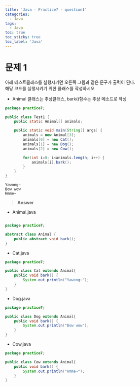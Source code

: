 ```yaml
---
title: 'Java - Practice7 - question1'
categories:
  - Java
tags:
  - Java
toc: true
toc_sticky: true
toc_label: 'Java'
---
```


# 문제 1

아래 테스트클래스를 실행시키면 오른쪽 그림과 같은 문구가 출력이 된다.  
해당 코드를 실행시키기 위한 클래스를 작성하시오

- Animal 클래스는 추상클래스, bark()함수는 추상 메소드로 작성
  <br>

```java
package practice7;

public class Test1 {
	public static Animal[] animals;

	public static void main(String[] args) {
		animals = new Animal[3];
		animals[0] = new Cat();
		animals[1] = new Dog();
		animals[2] = new Cow();

		for(int i=0; i<animals.length; i++) {
			animals[i].bark();
		}
	}
}
```

```
Yawong~
Bow wow
Hmme~
```

> **Answer**

- Animal.java

```java

package practice7;

abstract class Animal {
	public abstract void bark();
}

```

- Cat.java

```java
package practice7;

public class Cat extends Animal{
	public void bark() {
		System.out.println("Yawong~");
	}
}
```

- Dog.java

```java
package practice7;

public class Dog extends Animal{
	public void bark() {
		System.out.println("Bow wow");
	}
}
```

- Cow.java

```java
package practice7;

public class Cow extends Animal{
	public void bark() {
		System.out.println("Hmme~");
	}
}
```
